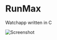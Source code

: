 # RunMax
Watchapp written in C

![Screenshot]( RunMax/main.png  "Screenshot of the main menu window.")
